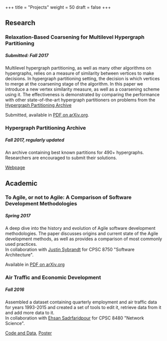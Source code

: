 +++
title = "Projects"
weight = 50
draft = false
+++

## Research

### Relaxation-Based Coarsening for Multilevel Hypergraph Partitioning
##### Submitted: Fall 2017

Multilevel hypergraph partitioning, as well as many other algorithms on hypergraphs, relies on a measure of similarity between vertices to make decisions. In hypergraph partitioning setting, the decision is which vertices to merge at the coarsening stage of the algorithm. In this paper we introduce a new vertex similarity measure, as well as a coarsening scheme using it. The effectiveness is demonstrated by comparing the performance with other state-of-the-art hypergraph partitioners on problems from the [Hypergraph Partitioning Archive](http://shaydul.in/hypergraph-partitioning-archive/)

Submitted, available in [PDF on arXiv.org](https://arxiv.org/abs/1710.06552).

### Hypergraph Partitioning Archive
##### Fall 2017, regularly updated
An archive containing best known partitions for 490+ hypergraphs. Researchers are encouraged to submit their solutions. 

[Webpage](http://shaydul.in/hypergraph-partitioning-archive/)

## Academic

### To Agile, or not to Agile: A Comparison of Software Development Methodologies
##### Spring 2017

A deep dive into the history and evolution of Agile software development methodologies. The paper discusses origins and current state of the Agile development methods, as well as provides a comparison of most commonly used practices. <br>
In collaboration with [Justin Sybrandt](http://sybrandt.com) for CPSC 8750 "Software Architecture".

Available in [PDF on arXiv.org](https://arxiv.org/abs/1704.07469)

### Air Traffic and Economic Development
##### Fall 2016
Assembled a dataset containing quarterly employment and air traffic data for years 1993-2015 and created a set of tools to edit it, retrieve data from it and add more data to it. <br>
In collaboration with [Ehsan Sadrfaridpour](https://esadr.github.io) for CPSC 8480 "Network Science".

[Code and Data](https://github.com/AirtrafficAnalysisGroup/graph_tools_networkx), [Poster](https://clemson.app.box.com/s/xctxjf2001s57lusqfvjv7eg3c8e9nbl)
